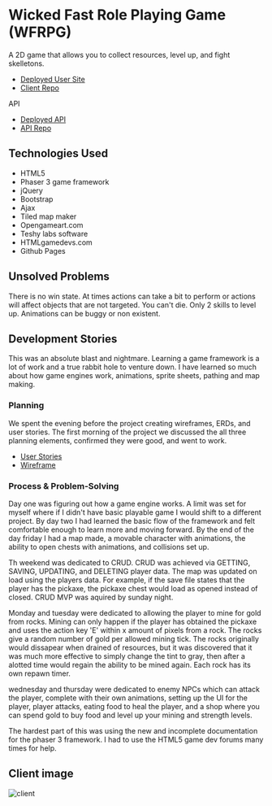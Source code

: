 # Wicked Fast Role Playing Game (WFRPG)

A 2D game that allows you to collect resources, level up, and fight skelletons.

* [Deployed User Site](https://dontbin.github.io/WFRPG-client/)
* [Client Repo](https://github.com/CP92/WFRPG-client)

API
* [Deployed API](https://pure-citadel-23065.herokuapp.com/)
* [API Repo](https://github.com/CP92/WFRPG-express-api)


## Technologies Used

* HTML5
* Phaser 3 game framework
* jQuery
* Bootstrap
* Ajax
* Tiled map maker
* Opengameart.com
* Teshy labs software
* HTMLgamedevs.com
* Github Pages


## Unsolved Problems

There is no win state. At times actions can take a bit to perform or actions will affect objects that are not targeted. You can't die. Only 2 skills to level up. Animations can be buggy or non existent. 


## Development Stories

This was an absolute blast and nightmare. Learning a game framework is a lot of work and a true rabbit hole to venture down. I have learned so much about how game engines work, animations, sprite sheets, pathing and map making. 

### Planning

We spent the evening before the project creating wireframes, ERDs, and user stories. The first morning of the project we discussed the all three planning elements, confirmed they were good, and went to work.

* [User Stories]()
* [Wireframe]()

### Process & Problem-Solving

Day one was figuring out how a game engine works. A limit was set for myself where if I didn't have basic playable game I would shift to a different project. By day two I had learned the basic flow of the framework and felt comfortable enough to learn more and moving forward. By the end of the day friday I had a map made, a movable character with animations, the ability to open chests with animations, and collisions set up.

Th weekend was dedicated to CRUD. CRUD was achieved via GETTING, SAVING, UPDATING, and DELETING player data. The map was updated on load using the players data. For example, if the save file states that the player has the pickaxe, the pickaxe chest would load as opened instead of closed. CRUD MVP was aquired by sunday night.

Monday and tuesday were dedicated to allowing the player to mine for gold from rocks. Mining can only happen if the player has obtained the pickaxe and uses the action key 'E' within x amount of pixels from a rock. The rocks give a random number of gold per allowed mining tick. The rocks originally would dissapear when drained of resources, but it was discovered that it was much more effective to simply change the tint to gray, then after a alotted time would regain the ability to be mined again. Each rock has its own repawn timer.

wednesday and thursday were dedicated to enemy NPCs which can attack the player, complete with their own animations, setting up the UI for the player, player attacks, eating food to heal the player, and a shop where you can spend gold to buy food and level up your mining and strength levels.

The hardest part of this was using the new and incomplete documentation for the phaser 3 framework. I had to use the HTML5 game dev forums many times for help.

## Client image

![client](https://imgur.com/a/X4TyIFY)